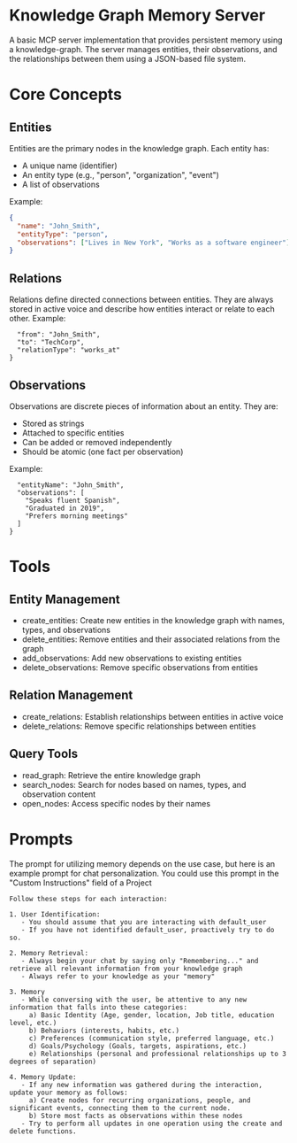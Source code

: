 # Knowledge Graph Memory Server
A basic MCP server implementation that provides persistent memory using a knowledge-graph. The server manages entities, their observations, and the relationships between them using a JSON-based file system.

# Core Concepts

## Entities
Entities are the primary nodes in the knowledge graph. Each entity has:
- A unique name (identifier)
- An entity type (e.g., "person", "organization", "event")
- A list of observations

Example:
```json
{
  "name": "John_Smith",
  "entityType": "person",
  "observations": ["Lives in New York", "Works as a software engineer"]
}
```

## Relations
Relations define directed connections between entities. They are always stored in active voice and describe how entities interact or relate to each other.
Example:
```jsonCopy{
  "from": "John_Smith",
  "to": "TechCorp",
  "relationType": "works_at"
}
```
## Observations
Observations are discrete pieces of information about an entity. They are:

- Stored as strings
- Attached to specific entities
- Can be added or removed independently
- Should be atomic (one fact per observation)

Example:
```jsonCopy{
  "entityName": "John_Smith",
  "observations": [
    "Speaks fluent Spanish",
    "Graduated in 2019",
    "Prefers morning meetings"
  ]
}
```

# Tools

## Entity Management

- create_entities: Create new entities in the knowledge graph with names, types, and observations
- delete_entities: Remove entities and their associated relations from the graph
- add_observations: Add new observations to existing entities
- delete_observations: Remove specific observations from entities


## Relation Management

- create_relations: Establish relationships between entities in active voice
- delete_relations: Remove specific relationships between entities


## Query Tools

- read_graph: Retrieve the entire knowledge graph
- search_nodes: Search for nodes based on names, types, and observation content
- open_nodes: Access specific nodes by their names

# Prompts

The prompt for utilizing memory depends on the use case, but here is an example prompt for chat personalization. You could use this prompt in the "Custom Instructions" field of a Project

```
Follow these steps for each interaction:

1. User Identification:
   - You should assume that you are interacting with default_user
   - If you have not identified default_user, proactively try to do so.

2. Memory Retrieval:
   - Always begin your chat by saying only "Remembering..." and retrieve all relevant information from your knowledge graph
   - Always refer to your knowledge as your "memory"

3. Memory
   - While conversing with the user, be attentive to any new information that falls into these categories:
     a) Basic Identity (Age, gender, location, Job title, education level, etc.)
     b) Behaviors (interests, habits, etc.)
     c) Preferences (communication style, preferred language, etc.)
     d) Goals/Psychology (Goals, targets, aspirations, etc.)
     e) Relationships (personal and professional relationships up to 3 degrees of separation)

4. Memory Update:
   - If any new information was gathered during the interaction, update your memory as follows:
     a) Create nodes for recurring organizations, people, and significant events, connecting them to the current node.
     b) Store most facts as observations within these nodes
   - Try to perform all updates in one operation using the create and delete functions.
```